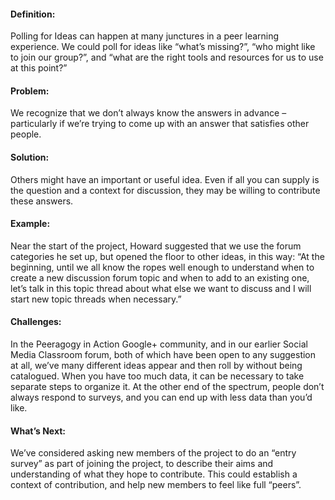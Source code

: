 ---
---
#### Definition:

Polling for Ideas can happen at many junctures in a peer learning
experience. We could poll for ideas like “what’s missing?”, “who might
like to join our group?”, and “what are the right tools and resources
for us to use at this point?”

#### Problem:

We recognize that we don’t always know the answers in advance –
particularly if we’re trying to come up with an answer that satisfies
other people.

#### Solution:

Others might have an important or useful idea. Even if all you can
supply is the question and a context for discussion, they may be willing
to contribute these answers.

#### Example:

Near the start of the project, Howard suggested that we use the forum
categories he set up, but opened the floor to other ideas, in this way:
“At the beginning, until we all know the ropes well enough to understand
when to create a new discussion forum topic and when to add to an
existing one, let’s talk in this topic thread about what else we want to
discuss and I will start new topic threads when necessary.”

#### Challenges:

In the Peeragogy in Action Google+ community, and in our earlier Social
Media Classroom forum, both of which have been open to any suggestion at
all, we’ve many different ideas appear and then roll by without being
catalogued. When you have too much data, it can be necessary to take
separate steps to organize it. At the other end of the spectrum, people
don’t always respond to surveys, and you can end up with less data than
you’d like.

#### What’s Next:

We’ve considered asking new members of the project to do an “entry
survey” as part of joining the project, to describe their aims and
understanding of what they hope to contribute. This could establish a
context of contribution, and help new members to feel like full “peers”.

